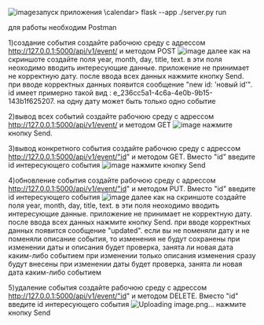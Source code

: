 ![image](https://github.com/bazonly/calendar/assets/134084102/3ec524ca-9d96-4213-9f25-ba13a0946ab2)запуск приложения
\calendar> flask --app ./server.py run   

для работы необходим Postman

1)создание события
создайте рабочюю среду с адрессом http://127.0.0.1:5000/api/v1/event/ и методом POST 
![image](https://github.com/bazonly/calendar/assets/134084102/f622d0ca-51ae-44b7-bb8c-b493433f26bf)
далее как на скриншоте создайте поля year, month, day, title, text. в эти поля неоходимо вводить интересующие данные. приложение не принимает не корректную дату.
после ввода всех данных нажмите кнопку Send.
при вводе корректных данных появится сообщение "new id: 'новый id'". id имеет примерно такой вид : e_236cc5a1-4c6a-4e0b-9b15-143b1f625207.
на одну дату может быть только одно событие

2)вывод всех событий
создайте рабочюю среду с адрессом http://127.0.0.1:5000/api/v1/event/ и методом GET
![image](https://github.com/bazonly/calendar/assets/134084102/7a1c7870-b34c-43b0-bb1b-1bbe8342b37c)
нажмите кнопку Send.

3)вывод конкретного события
создайте рабочюю среду с адрессом http://127.0.0.1:5000/api/v1/event/"id" и методом GET. Вместо "id" введите id интересующего события
![image](https://github.com/bazonly/calendar/assets/134084102/cb27a067-964f-4949-8211-11b380073d31)
нажмите кнопку Send

4)обновление события
создайте рабочюю среду с адрессом http://127.0.0.1:5000/api/v1/event/"id" и методом PUT. Вместо "id" введите id интересующего события
![image](https://github.com/bazonly/calendar/assets/134084102/7707858a-7649-4b16-9b8d-8b3731384322)
далее как на скриншоте создайте поля year, month, day, title, text. в эти поля неоходимо вводить интересующие данные. приложение не принимает не корректную дату.
после ввода всех данных нажмите кнопку Send.
при вводе корректных данных появится сообщение "updated".
если вы не поменяли дату и не поменяли описание события, то изменения не будут сохранены
при изменении даты и описания будет проверка, занята ли новая дата каким-либо событием
при изменении только описания изменения сразу будут внесены
при изменении даты  будет проверка, занята ли новая дата каким-либо событием

5)удаление события
создайте рабочюю среду с адрессом http://127.0.0.1:5000/api/v1/event/"id" и методом DELETE. Вместо "id" введите id интересующего события
![Uploading image.png…]()
нажмите кнопку Send
